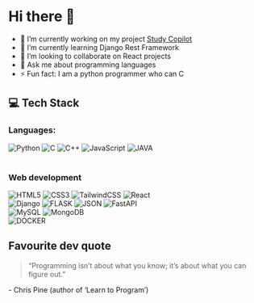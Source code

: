 # Hi there 👋

- 🔭 I’m currently working on my project [Study Copilot](https://github.com/vak-01/study-companion)
- 🌱 I’m currently learning Django Rest Framework
- 👯 I’m looking to collaborate on React projects
- 💬 Ask me about programming languages
- ⚡ Fun fact: I am a python programmer who can C



## 💻 Tech Stack
### Languages: <br>
![Python](https://img.shields.io/badge/python-3670A0?style=for-the-badge&logo=python&logoColor=white) ![C](https://img.shields.io/badge/c-%2300599C.svg?style=for-the-badge&logo=c&logoColor=white) ![C++](https://img.shields.io/badge/c++-%2300599C.svg?style=for-the-badge&logo=c%2B%2B&logoColor=white) ![JavaScript](https://img.shields.io/badge/javascript-%23323330.svg?style=for-the-badge&logo=javascript&logoColor=%23F7DF1E) ![JAVA](https://img.shields.io/badge/Java-ED8B00?style=for-the-badge&logo=java&logoColor=white) 
<br></br>
### Web development
![HTML5](https://img.shields.io/badge/html5-%23E34F26.svg?style=for-the-badge&logo=html5&logoColor=white) ![CSS3](https://img.shields.io/badge/css3-%231572B6.svg?style=for-the-badge&logo=css3&logoColor=white) ![TailwindCSS](https://img.shields.io/badge/tailwindcss-%2338B2AC.svg?style=for-the-badge&logo=tailwind-css&logoColor=white) ![React](https://img.shields.io/badge/react-%2320232a.svg?style=for-the-badge&logo=react&logoColor=%2361DAFB) <br>
![Django](https://img.shields.io/badge/django-%23092E20.svg?style=for-the-badge&logo=django&logoColor=white) ![FLASK](https://img.shields.io/badge/Flask-000000?style=for-the-badge&logo=flask&logoColor=white) ![JSON](https://img.shields.io/badge/json-5E5C5C?style=for-the-badge&logo=json&logoColor=white) ![FastAPI](https://img.shields.io/badge/FastAPI-005571?style=for-the-badge&logo=fastapi) <br>
![MySQL](https://img.shields.io/badge/mysql-%2300f.svg?style=for-the-badge&logo=mysql&logoColor=white) ![MongoDB](https://img.shields.io/badge/MongoDB-%234ea94b.svg?style=for-the-badge&logo=mongodb&logoColor=white) <br>
![DOCKER](https://img.shields.io/badge/Docker-2CA5E0?style=for-the-badge&logo=docker&logoColor=white)


## Favourite dev quote

> “Programming isn’t about what you know; it’s about what you can figure out.”<br>
<p> - Chris Pine (author of ‘Learn to Program’)</p>
